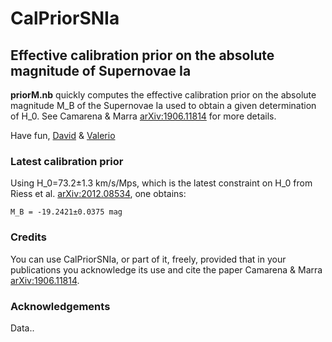 # **CalPriorSNIa**
## Effective calibration prior on the absolute magnitude of Supernovae Ia

**priorM.nb** quickly computes the effective calibration prior on the absolute magnitude M_B of the Supernovae Ia used to obtain a given determination of H_0. See Camarena & Marra [arXiv:1906.11814](https://arxiv.org/abs/1906.11814) for more details.

Have fun,
[David](http://inspirehep.net/author/profile/D.Camarena.1) & [Valerio](http://inspirehep.net/author/profile/V.Marra.1)


### Latest calibration prior

Using H_0=73.2±1.3 km/s/Mps, which is the latest constraint on H_0 from Riess et al. [arXiv:2012.08534](https://arxiv.org/abs/2012.08534), one obtains:

    M_B = -19.2421±0.0375 mag

### Credits

You can use CalPriorSNIa, or part of it, freely, provided that in your publications you acknowledge its use and cite the paper Camarena & Marra [arXiv:1906.11814](https://arxiv.org/abs/1906.11814).


### Acknowledgements

Data..
